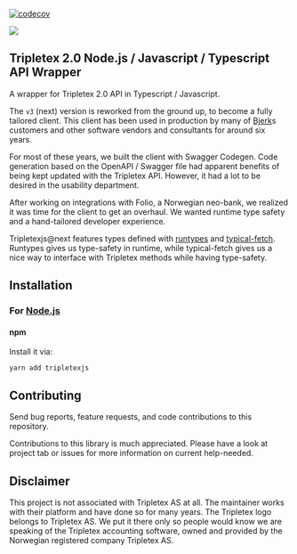 [![codecov](https://codecov.io/gh/bjerkio/tripletexjs/branch/next/graph/badge.svg?token=4XcZJw9JXC)](https://codecov.io/gh/bjerkio/tripletexjs)

![](https://repository-images.githubusercontent.com/53575518/66db1ffc-5563-474c-9110-3a0ee02b5c45)

## Tripletex 2.0 Node.js / Javascript / Typescript API Wrapper

A wrapper for Tripletex 2.0 API in Typescript / Javascript.

The `v3` (next) version is reworked from the ground up, to become a fully
tailored client. This client has been used in production by many of
[Bjerk](https://github.com/bjerkio)s customers and other software vendors and
consultants for around six years.

For most of these years, we built the client with Swagger Codegen. Code
generation based on the OpenAPI / Swagger file had apparent benefits of being
kept updated with the Tripletex API. However, it had a lot to be desired in the
usability department.

After working on integrations with Folio, a Norwegian neo-bank, we realized it
was time for the client to get an overhaul. We wanted runtime type safety and a
hand-tailored developer experience.

Tripletexjs@next features types defined with [runtypes] and [typical-fetch].
Runtypes gives us type-safety in runtime, while typical-fetch gives us a nice
way to interface with Tripletex methods while having type-safety.

[runtypes]: https://github.com/pelotom/runtypes
[typical-fetch]: https://github.com/runeh/typical-fetch

## Installation

### For [Node.js](https://nodejs.org/)

#### npm

Install it via:

```shell
yarn add tripletexjs
```

## Contributing

Send bug reports, feature requests, and code contributions to this repository.

Contributions to this library is much appreciated. Please have a look at project
tab or issues for more information on current help-needed.

## Disclaimer

This project is not associated with Tripletex AS at all. The maintainer works
with their platform and have done so for many years. The Tripletex logo belongs
to Tripletex AS. We put it there only so people would know we are speaking of
the Tripletex accounting software, owned and provided by the Norwegian
registered company Tripletex AS.
